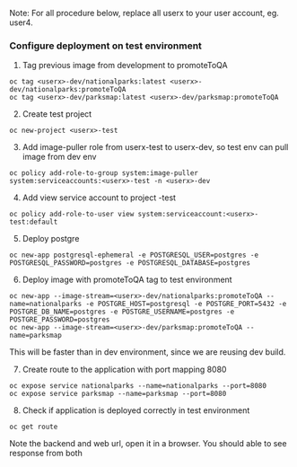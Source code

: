 
Note: For all procedure below, replace all userx to your user account, eg. user4.

### Configure deployment on test environment

1. Tag previous image from development to promoteToQA
```
oc tag <userx>-dev/nationalparks:latest <userx>-dev/nationalparks:promoteToQA
oc tag <userx>-dev/parksmap:latest <userx>-dev/parksmap:promoteToQA  
```
2. Create test project
```
oc new-project <userx>-test  
```
3. Add image-puller role from userx-test to userx-dev, so test env can pull image from dev env
```
oc policy add-role-to-group system:image-puller system:serviceaccounts:<userx>-test -n <userx>-dev  
```
4. Add view service account to project <userx>-test
```
oc policy add-role-to-user view system:serviceaccount:<userx>-test:default
```
5. Deploy postgre
```
oc new-app postgresql-ephemeral -e POSTGRESQL_USER=postgres -e POSTGRESQL_PASSWORD=postgres -e POSTGRESQL_DATABASE=postgres
```

6. Deploy image with promoteToQA tag to test environment
```
oc new-app --image-stream=<userx>-dev/nationalparks:promoteToQA --name=nationalparks -e POSTGRE_HOST=postgresql -e POSTGRE_PORT=5432 -e POSTGRE_DB_NAME=postgres -e POSTGRE_USERNAME=postgres -e POSTGRE_PASSWORD=postgres
oc new-app --image-stream=<userx>-dev/parksmap:promoteToQA --name=parksmap
```
This will be faster than in dev environment, since we are reusing dev build.

7. Create route to the application with port mapping 8080
```
oc expose service nationalparks --name=nationalparks --port=8080
oc expose service parksmap --name=parksmap --port=8080
```
8. Check if application is deployed correctly in test environment
```
oc get route
```
Note the backend and web  url, open it in a browser. You should able to see response from both
